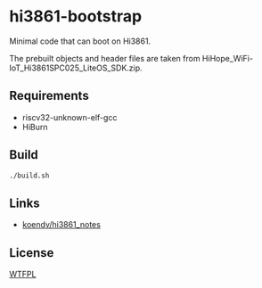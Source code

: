 hi3861-bootstrap
==========

Minimal code that can boot on Hi3861.

The prebuilt objects and header files are taken from HiHope_WiFi-IoT_Hi3861SPC025_LiteOS_SDK.zip.

## Requirements

* riscv32-unknown-elf-gcc
* HiBurn

## Build

```sh
./build.sh
```

## Links

* [koendv/hi3861_notes](https://github.com/koendv/hi3861_notes)

## License

[WTFPL](LICENSE)
